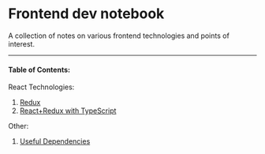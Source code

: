 # Frontend dev notebook

A collection of notes on various frontend technologies and points of interest.

---

#### Table of Contents:

React Technologies:
1. [Redux](https://github.com/LiamRoss/front-end-notes/blob/master/Redux.md#redux-notes)
2. [React+Redux with TypeScript](https://github.com/LiamRoss/front-end-notes/blob/master/React_Redux_TypeScript.md#react-and-redux-with-typescript)

Other:
1. [Useful Dependencies](https://github.com/LiamRoss/front-end-notes/blob/master/Useful_Dependencies.md#useful-dependencies)
